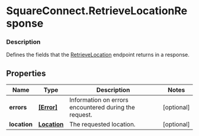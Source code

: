 # SquareConnect.RetrieveLocationResponse

### Description

Defines the fields that the  [RetrieveLocation](#endpoint-retrievelocation) endpoint returns  in a response.

## Properties
Name | Type | Description | Notes
------------ | ------------- | ------------- | -------------
**errors** | [**[Error]**](Error.md) | Information on errors encountered during the request. | [optional] 
**location** | [**Location**](Location.md) | The requested location. | [optional] 



